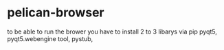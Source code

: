 # pelican-browser

to be able to run the brower you have to install 2 to 3 libarys via pip
pyqt5, 
pyqt5.webengine tool, 
pystub, 
